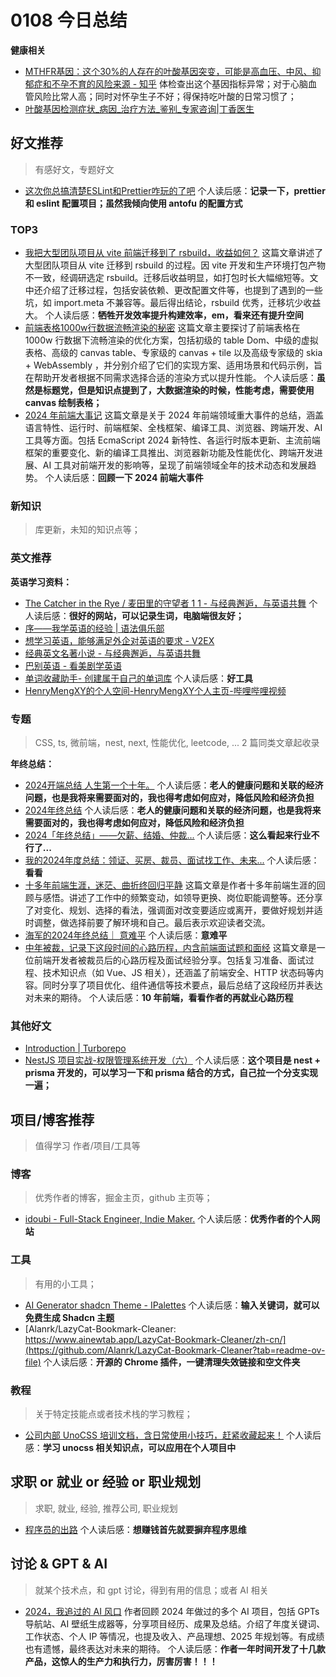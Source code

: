 
# 0108 今日总结


**健康相关**

- [MTHFR基因：这个30%的人存在的叶酸基因突变，可能是高血压、中风、抑郁症和不孕不育的风险来源 - 知乎](https://zhuanlan.zhihu.com/p/524678037)  体检查出这个基因指标异常；对于心脑血管风险比常人高；同时对怀孕生子不好；得保持吃叶酸的日常习惯了；
- [叶酸基因检测症状_病因_治疗方法_鉴别_专家咨询|丁香医生](https://dxy.com/disease/29357/detail) 


## 好文推荐
> 有感好文，专题好文


- [这次你总搞清楚ESLint和Prettier咋玩的了吧](https://juejin.cn/post/7451822792057913383) 个人读后感：**记录一下，prettier 和 eslint 配置项目；虽然我倾向使用 antofu 的配置方式**

### TOP3

- [我把大型团队项目从 vite 前端迁移到了 rsbuild，收益如何？](https://juejin.cn/post/7425804396292325414) 这篇文章讲述了大型团队项目从 vite 迁移到 rsbuild 的过程。因 vite 开发和生产环境打包产物不一致，经调研选定 rsbuild。迁移后收益明显，如打包时长大幅缩短等。文中还介绍了迁移过程，包括安装依赖、更改配置文件等，也提到了遇到的一些坑，如 import.meta 不兼容等。最后得出结论，rsbuild 优秀，迁移坑少收益大。 个人读后感：**牺牲开发效率提升构建效率，em，看来还有提升空间**
- [前端表格1000w行数据流畅渲染的秘密](https://juejin.cn/post/7455310019607052303#heading-3) 这篇文章主要探讨了前端表格在 1000w 行数据下流畅渲染的优化方案，包括初级的 table Dom、中级的虚拟表格、高级的 canvas table、专家级的 canvas + tile 以及高级专家级的 skia + WebAssembly ，并分别介绍了它们的实现方案、适用场景和代码示例，旨在帮助开发者根据不同需求选择合适的渲染方式以提升性能。  个人读后感：**虽然是标题党，但是知识点提到了，大数据渲染的时候，性能考虑，需要使用 canvas 绘制表格；**
- [2024 年前端大事记](https://juejin.cn/post/7454403602036162610) 这篇文章是关于 2024 年前端领域重大事件的总结，涵盖语言特性、运行时、前端框架、全栈框架、编译工具、浏览器、跨端开发、AI 工具等方面。包括 EcmaScript 2024 新特性、各运行时版本更新、主流前端框架的重要变化、新的编译工具推出、浏览器新功能及性能优化、跨端开发进展、AI 工具对前端开发的影响等，呈现了前端领域全年的技术动态和发展趋势。 个人读后感：**回顾一下 2024 前端大事件**


### 新知识
> 库更新，未知的知识点等；

### 英文推荐

**英语学习资料：**

- [The Catcher in the Rye / 麦田里的守望者 1 1 - 与经典邂逅，与英语共舞](https://bookyell.com/book/detail?bookId=676e32ba619d59b541cb2884&chapterId=7690)  个人读后感：**很好的网站，可以记录生词，电脑端很友好；**
- [序——我学英语的经验 | 语法俱乐部](https://llwslc.github.io/grammar-club/content/Preface.html)  
- [想学习英语，能够满足外企对英语的要求 - V2EX](https://www.v2ex.com/t/1103054#reply48)  
- [经典英文名著小说 - 与经典邂逅，与英语共舞](https://bookyell.com/)  
- [巴别英语 - 看美剧学英语](https://www.babelabc.com/) 
- [单词收藏助手- 创建属于自己的单词库](https://collectwords.com/)  个人读后感：**好工具**
- [HenryMengXY的个人空间-HenryMengXY个人主页-哔哩哔哩视频](https://space.bilibili.com/363836473?plat_id=1&share_from=space&share_medium=iphone&share_plat=ios&share_session_id=4D2B88B8-BB9E-41DC-96DB-B0C590D5DD2B&share_source=COPY&share_tag=s_i&spmid=dynamic.space-dt.0.0&timestamp=1736224936&unique_k=sWg6UA7)  



### 专题
> CSS, ts, 微前端，nest, next, 性能优化, leetcode, ... 2 篇同类文章起收录


**年终总结：**

- [2024开端总结 人生第一个十年。](https://juejin.cn/post/7344697321798565928?searchId=202501021823422924D44489743F4065EA#heading-32)  个人读后感：**老人的健康问题和关联的经济问题，也是我将来需要面对的，我也得考虑如何应对，降低风险和经济负担**
- [2024年终总结](https://juejin.cn/post/7454188229871337512?searchId=202501021823422924D44489743F4065EA)  个人读后感：**老人的健康问题和关联的经济问题，也是我将来需要面对的，我也得考虑如何应对，降低风险和经济负担**
- [2024「年终总结」——欠薪、结婚、仲裁...](https://juejin.cn/post/7454459202250801192?searchId=202501021823422924D44489743F4065EA)  个人读后感：**这么看起来行业不行了...**
- [我的2024年度总结：领证、买房、裁员、面试找工作、未来...](https://juejin.cn/post/7454472486638878739?searchId=202501021823422924D44489743F4065EA#heading-3)  个人读后感：**看看**
- [十多年前端生涯，迷茫、曲折终回归平静](https://juejin.cn/post/7419959206272598052) 这篇文章是作者十多年前端生涯的回顾与感悟。讲述了工作中的频繁变动，如领导更换、岗位职能调整等。还分享了对变化、规划、选择的看法，强调面对改变要适应或离开，要做好规划并适时调整，做选择前要了解环境和自己。最后表示欢迎读者交流。 
- [海军的2024年终总结｜ 意难平](https://mp.weixin.qq.com/s/RYZXWNuNBDJewI6uxe9OTg)  个人读后感：**意难平**
- [中年被裁，记录下这段时间的心路历程，内含前端面试题和面经](https://juejin.cn/post/7418085899719344128#heading-59) 这篇文章是一位前端开发者被裁员后的心路历程及面试经验分享。包括复习准备、面试过程、技术知识点（如 Vue、JS 相关），还涵盖了前端安全、HTTP 状态码等内容。同时分享了项目优化、组件通信等技术要点，最后总结了这段经历并表达对未来的期待。 个人读后感：**10 年前端，看看作者的再就业心路历程**

### 其他好文

- [Introduction | Turborepo](https://turbo.build/repo/docs)  
- [NestJS 项目实战-权限管理系统开发（六）](https://juejin.cn/post/7451544029667360802)  个人读后感：**这个项目是 nest + prisma 开发的，可以学习一下和 prisma 结合的方式，自己拉一个分支实现一遍；**


 

## 项目/博客推荐
> 值得学习 作者/项目/工具等


### 博客
> 优秀作者的博客，掘金主页，github 主页等；

- [idoubi - Full-Stack Engineer, Indie Maker.](https://idoubi.cv/)  个人读后感：**优秀作者的个人网站**

### 工具
> 有用的小工具；

- [AI Generator shadcn Theme - IPalettes](https://ipalettes.com/theme/shadcn)  个人读后感：**输入关键词，就可以免费生成 Shadcn 主题**
- [Alanrk/LazyCat-Bookmark-Cleaner: https://www.ainewtab.app/LazyCat-Bookmark-Cleaner/zh-cn/](https://github.com/Alanrk/LazyCat-Bookmark-Cleaner?tab=readme-ov-file)  个人读后感：**开源的 Chrome 插件，一键清理失效链接和空文件夹**


### 教程
> 关于特定技能点或者技术栈的学习教程；

- [公司内部 UnoCSS 培训文档，含日常使用小技巧，赶紧收藏起来！](https://juejin.cn/post/7456435677790748681#heading-14)  个人读后感：**学习 unocss 相关知识点，可以应用在个人项目中**


## 求职 or 就业 or 经验 or 职业规划
> 求职, 就业, 经验, 推荐公司, 职业规划


- [程序员的出路](https://juejin.cn/post/7456417337676595212)  个人读后感：**想赚钱首先就要摒弃程序思维**


## 讨论 & GPT & AI
> 就某个技术点，和 gpt 讨论，得到有用的信息；或者 AI 相关

- [2024，我追过的 AI 风口](https://juejin.cn/post/7456646086135578633) 作者回顾 2024 年做过的多个 AI 项目，包括 GPTs 导航站、AI 壁纸生成器等，分享项目经历、成果及总结。介绍了年度关键词、工作状态、个人 IP 等情况，也提及收入、产品理想、2025 年规划等。有成绩也有遗憾，最终表达对未来的期待。 个人读后感：**作者一年时间开发了十几款产品，这惊人的生产力和执行力，厉害厉害！！！**
